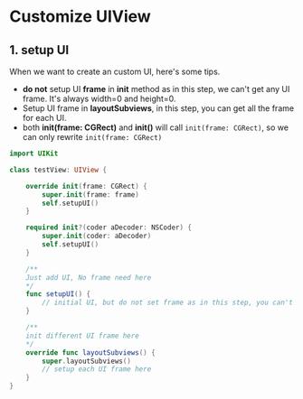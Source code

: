 # Customize UIView

## 1. setup UI

When we want to create an custom UI, here's some tips.

* **do not** setup UI **frame** in **init** method as in this step, we can't get any UI frame. It's always width=0 and height=0.
* Setup UI frame in **layoutSubviews**, in this step, you can get all the frame for each UI.
* both **init(frame: CGRect)** and **init()** will call `init(frame: CGRect)`, so we can only rewrite `init(frame: CGRect)`

```swift
import UIKit

class testView: UIView {

    override init(frame: CGRect) {
        super.init(frame: frame)
        self.setupUI()
    }

    required init?(coder aDecoder: NSCoder) {
        super.init(coder: aDecoder)
        self.setupUI()
    }

    /**
    Just add UI, No frame need here
    */
    func setupUI() {
        // initial UI, but do not set frame as in this step, you can't get frame
    }

    /**
    init different UI frame here
    */
    override func layoutSubviews() {
        super.layoutSubviews()
        // setup each UI frame here
    }
}
```
